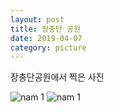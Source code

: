 ```yaml
---
layout: post
title: 장충단 공원
date: 2019-04-07
category: picture
---
```


장충단공원에서 찍은 사진

<!--break-->

![nam 1](/media/picture/20190407/20190407_140417.jpg)
![nam 1](/media/picture/20190407/20190407_141356.jpg)